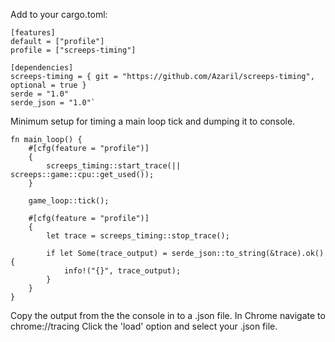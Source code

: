 Add to your cargo.toml:

~~~
[features]
default = ["profile"]
profile = ["screeps-timing"]

[dependencies]
screeps-timing = { git = "https://github.com/Azaril/screeps-timing", optional = true }
serde = "1.0"
serde_json = "1.0"`
~~~

Minimum setup for timing a main loop tick and dumping it to console.

~~~
fn main_loop() {
    #[cfg(feature = "profile")]
    {
        screeps_timing::start_trace(|| screeps::game::cpu::get_used());
    }
    
    game_loop::tick();

    #[cfg(feature = "profile")]
    {
        let trace = screeps_timing::stop_trace();

        if let Some(trace_output) = serde_json::to_string(&trace).ok() {
            info!("{}", trace_output);
        }
    }   
}
~~~

Copy the output from the the console in to a .json file.
In Chrome navigate to chrome://tracing
Click the 'load' option and select your .json file.